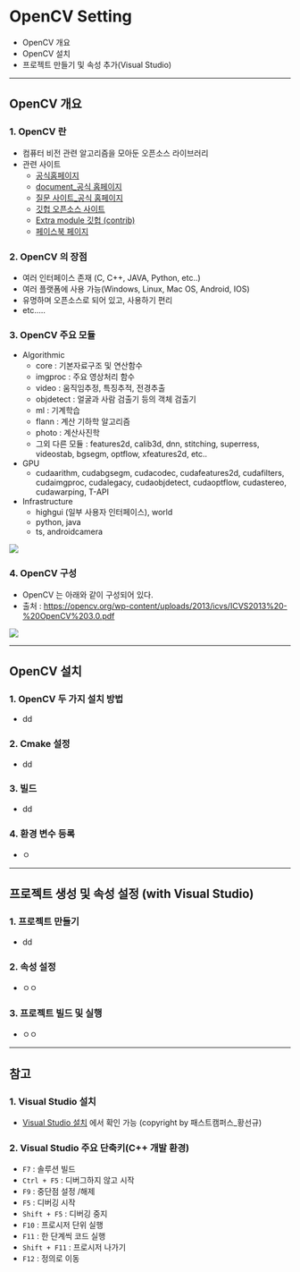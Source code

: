 # OpenCV Setting
  - OpenCV 개요
  - OpenCV 설치
  - 프로젝트 만들기 및 속성 추가(Visual Studio)

---

## OpenCV 개요
  ### 1. OpenCV 란
  - 컴퓨터 비전 관련 알고리즘을 모아둔 오픈소스 라이브러리
  - 관련 사이트
    - [공식홈페이지](https://opencv.org/)
    - [document_공식 홈페이지](http://docs.opencv.org/master/)
    - [질문 사이트_공식 홈페이지](http://answers.opencv.org/questions/)
    - [깃헙 오픈소스 사이트](https://github.com/opencv/opencv/)
    - [Extra module 깃헙 (contrib)](https://github.com/opencv/opencv_contrib/)
    - [페이스북 페이지](https://www.facebook.com/opencvlibrary)

  ### 2. OpenCV 의 장점
  - 여러 인터페이스 존재 (C, C++, JAVA, Python, etc..)
  - 여러 플랫폼에 사용 가능(Windows, Linux, Mac OS, Android, IOS)
  - 유명하며 오픈소스로 되어 있고, 사용하기 편리
  - etc.....

  ### 3. OpenCV 주요 모듈
  - Algorithmic
    - core : 기본자료구조 및 연산함수
    - imgproc : 주요 영상처리 함수
    - video : 움직임추정, 특징추적, 전경추출
    - objdetect : 얼굴과 사람 검출기 등의 객체 검출기
    - ml : 기계학습
    - flann : 계산 기하학 알고리즘
    - photo : 계산사진학
    - 그외 다른 모듈 : features2d, calib3d,  dnn, stitching, superress, videostab, bgsegm,  optflow, xfeatures2d, etc..
  - GPU
    - cudaarithm, cudabgsegm, cudacodec, cudafeatures2d, cudafilters, cudaimgproc, cudalegacy, cudaobjdetect, cudaoptflow, cudastereo, cudawarping, T-API
  - Infrastructure
    - highgui (일부 사용자 인터페이스), world
    - python, java
    - ts, androidcamera

  ![](https://github.com/Lee-KyungSeok/ComputerVision-Study/blob/master/Setting/picture/module.png)

  ### 4. OpenCV 구성
  - OpenCV 는 아래와 같이 구성되어 있다.
  - 출처 : https://opencv.org/wp-content/uploads/2013/icvs/ICVS2013%20-%20OpenCV%203.0.pdf

  ![](https://github.com/Lee-KyungSeok/ComputerVision-Study/blob/master/Setting/picture/structure.png)

---

## OpenCV 설치
  ### 1. OpenCV 두 가지 설치 방법
  - dd

  ### 2. Cmake 설정
  - dd

  ### 3. 빌드
  - dd

  ### 4. 환경 변수 등록
  - ㅇ

---

## 프로젝트 생성 및 속성 설정 (with Visual Studio)
  ### 1. 프로젝트 만들기
  - dd

  ### 2. 속성 설정
  - ㅇㅇ

  ### 3. 프로젝트 빌드 및 실행
  - ㅇㅇ

---

## 참고
  ### 1. Visual Studio 설치
  - [Visual Studio 설치](https://github.com/Lee-KyungSeok/ComputerVision-Study/blob/master/Setting/pdf/Visual%20Studio%20install.pdf) 에서 확인 가능 (copyright by 패스트캠퍼스_황선규)

  ### 2. Visual Studio 주요 단축키(C++ 개발 환경)
  - `F7` : 솔루션 빌드
  - `Ctrl + F5` : 디버그하지 않고 시작
  - `F9` : 중단점 설정 /해제
  - `F5` : 디버깅 시작
  - `Shift + F5` : 디버깅 중지
  - `F10` : 프로시저 단위 실행
  - `F11` : 한 단계씩 코드 실행
  - `Shift + F11` : 프로시저 나가기
  - `F12` : 정의로 이동
